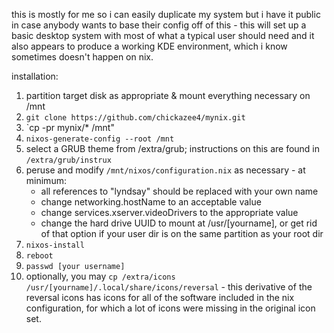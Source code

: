 this is mostly for me so i can easily duplicate my system but i have it public in case anybody wants to base their config off of this - this will set up a basic desktop system with most of what a typical user should need and it also appears to produce a working KDE environment, which i know sometimes doesn't happen on nix.

installation:
1. partition target disk as appropriate & mount everything necessary on /mnt
2. `git clone https://github.com/chickazee4/mynix.git`
3. `cp -pr mynix/* /mnt"
4. `nixos-generate-config --root /mnt`
5. select a GRUB theme from /extra/grub; instructions on this are found in `/extra/grub/instrux`
6. peruse and modify `/mnt/nixos/configuration.nix` as necessary - at minimum:
    * all references to "lyndsay" should be replaced with your own name
    * change networking.hostName to an acceptable value
    * change services.xserver.videoDrivers to the appropriate value
    * change the hard drive UUID to mount at /usr/[yourname], or get rid of that option if your user dir is on the same partition as your root dir
7. `nixos-install`
8. `reboot`
9. `passwd [your username]`
10. optionally, you may `cp /extra/icons /usr/[yourname]/.local/share/icons/reversal` - this derivative of the reversal icons has icons for all of the software included in the nix configuration, for which a lot of icons were missing in the original icon set.
